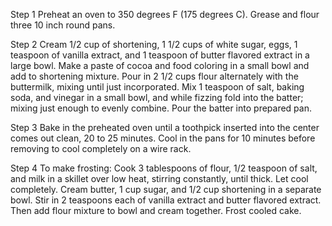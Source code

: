 Step 1
Preheat an oven to 350 degrees F (175 degrees C). Grease and flour three 10 inch round pans.


Step 2
Cream 1/2 cup of shortening, 1 1/2 cups of white sugar, eggs, 1 teaspoon of vanilla extract, and 1 teaspoon of butter flavored extract in a large bowl. Make a paste of cocoa and food coloring in a small bowl and add to shortening mixture. Pour in 2 1/2 cups flour alternately with the buttermilk, mixing until just incorporated. Mix 1 teaspoon of salt, baking soda, and vinegar in a small bowl, and while fizzing fold into the batter; mixing just enough to evenly combine. Pour the batter into prepared pan.


Step 3
Bake in the preheated oven until a toothpick inserted into the center comes out clean, 20 to 25 minutes. Cool in the pans for 10 minutes before removing to cool completely on a wire rack.


Step 4
To make frosting: Cook 3 tablespoons of flour, 1/2 teaspoon of salt, and milk in a skillet over low heat, stirring constantly, until thick. Let cool completely. Cream butter, 1 cup sugar, and 1/2 cup shortening in a separate bowl. Stir in 2 teaspoons each of vanilla extract and butter flavored extract. Then add flour mixture to bowl and cream together. Frost cooled cake.